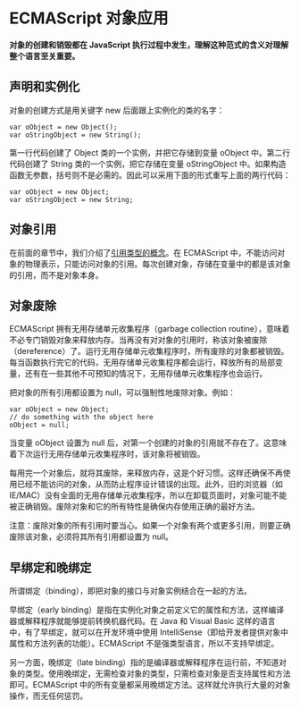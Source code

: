 
# ECMAScript 对象应用




**对象的创建和销毁都在 JavaScript 执行过程中发生，理解这种范式的含义对理解整个语言至关重要。**

## 声明和实例化

对象的创建方式是用关键字 new 后面跟上实例化的类的名字：

```
var oObject = new Object();
var oStringObject = new String();

```

第一行代码创建了 Object 类的一个实例，并把它存储到变量 oObject 中。第二行代码创建了 String 类的一个实例，把它存储在变量 oStringObject 中。如果构造函数无参数，括号则不是必需的。因此可以采用下面的形式重写上面的两行代码：

```
var oObject = new Object;
var oStringObject = new String;

```

## 对象引用

在前面的章节中，我们介绍了[引用类型的概念](/js/pro_js_referencetypes.asp "ECMAScript 引用类型")。在 ECMAScript 中，不能访问对象的物理表示，只能访问对象的引用。每次创建对象，存储在变量中的都是该对象的引用，而不是对象本身。

## 对象废除

ECMAScript 拥有无用存储单元收集程序（garbage collection routine），意味着不必专门销毁对象来释放内存。当再没有对对象的引用时，称该对象被废除（dereference）了。运行无用存储单元收集程序时，所有废除的对象都被销毁。每当函数执行完它的代码，无用存储单元收集程序都会运行，释放所有的局部变量，还有在一些其他不可预知的情况下，无用存储单元收集程序也会运行。

把对象的所有引用都设置为 null，可以强制性地废除对象。例如：

```
var oObject = new Object;
// do something with the object here
oObject = null;

```

当变量 oObject 设置为 null 后，对第一个创建的对象的引用就不存在了。这意味着下次运行无用存储单元收集程序时，该对象将被销毁。

每用完一个对象后，就将其废除，来释放内存，这是个好习惯。这样还确保不再使用已经不能访问的对象，从而防止程序设计错误的出现。此外，旧的浏览器（如 IE/MAC）没有全面的无用存储单元收集程序，所以在卸载页面时，对象可能不能被正确销毁。废除对象和它的所有特性是确保内存使用正确的最好方法。

注意：废除对象的所有引用时要当心。如果一个对象有两个或更多引用，则要正确废除该对象，必须将其所有引用都设置为 null。

## 早绑定和晚绑定

所谓绑定（binding），即把对象的接口与对象实例结合在一起的方法。

早绑定（early binding）是指在实例化对象之前定义它的属性和方法，这样编译器或解释程序就能够提前转换机器代码。在 Java 和 Visual Basic 这样的语言中，有了早绑定，就可以在开发环境中使用 IntelliSense（即给开发者提供对象中属性和方法列表的功能）。ECMAScript 不是强类型语言，所以不支持早绑定。

另一方面，晚绑定（late binding）指的是编译器或解释程序在运行前，不知道对象的类型。使用晚绑定，无需检查对象的类型，只需检查对象是否支持属性和方法即可。ECMAScript 中的所有变量都采用晚绑定方法。这样就允许执行大量的对象操作，而无任何惩罚。




